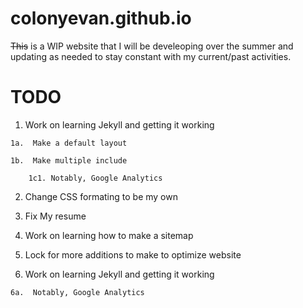 # colonyevan.github.io

~~This~~ is a WIP website that I will be develeoping over the summer and updating as needed to stay constant with my current/past activities.

# TODO

1.   Work on learning Jekyll and getting it working

    1a.  Make a default layout
    
    1b.  Make multiple include
    
        1c1. Notably, Google Analytics
        
2.   Change CSS formating to be my own

3.   Fix My resume

4.   Work on learning how to make a sitemap

5.   Lock for more additions to make to optimize website

6.   Work on learning Jekyll and getting it working

    6a.  Notably, Google Analytics